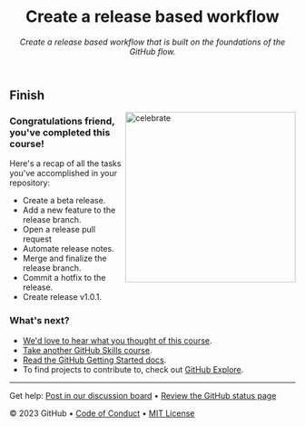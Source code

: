 <header>

<!--
  <<< Author notes: Course header >>>
  Read <https://skills.github.com/quickstart> for more information about how to build courses using this template.
  Include a 1280×640 image, course name in sentence case, and a concise description in emphasis.
  In your repository settings: enable template repository, add your 1280×640 social image, auto delete head branches.
  Next to "About", add description & tags; disable releases, packages, & environments.
  Add your open source license, GitHub uses the MIT license.
-->

# Create a release based workflow

_Create a release based workflow that is built on the foundations of the GitHub flow._

</header>

<!--
  <<< Author notes: Finish >>>
  Review what we learned, ask for feedback, provide next steps.
-->

## Finish

<img src="https://octodex.github.com/images/snowtocat_final.jpg" alt=celebrate width=300 align=right>

### Congratulations friend, you've completed this course!

Here's a recap of all the tasks you've accomplished in your repository:

- Create a beta release.
- Add a new feature to the release branch.
- Open a release pull request
- Automate release notes.
- Merge and finalize the release branch.
- Commit a hotfix to the release.
- Create release v1.0.1.

### What's next?

- [We'd love to hear what you thought of this course](https://github.com/skills/.github/discussions).
- [Take another GitHub Skills course](https://github.com/skills).
- [Read the GitHub Getting Started docs](https://docs.github.com/en/get-started).
- To find projects to contribute to, check out [GitHub Explore](https://github.com/explore).

<footer>

<!--
  <<< Author notes: Footer >>>
  Add a link to get support, GitHub status page, code of conduct, license link.
-->

---

Get help: [Post in our discussion board](https://github.com/skills/.github/discussions) &bull; [Review the GitHub status page](https://www.githubstatus.com/)

&copy; 2023 GitHub &bull; [Code of Conduct](https://www.contributor-covenant.org/version/2/1/code_of_conduct/code_of_conduct.md) &bull; [MIT License](https://gh.io/mit)

</footer>
